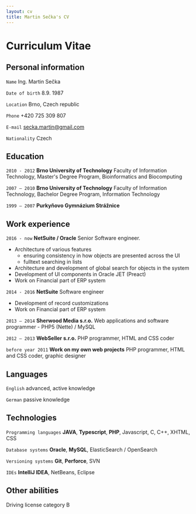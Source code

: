 ```yaml
---
layout: cv
title: Martin Sečka's CV
---
```

# Curriculum Vitae

## Personal information

`Name` Ing. Martin Sečka

`Date of birth` 8.9. 1987

`Location` Brno, Czech republic

`Phone` +420 725 309 807

`E-mail` secka.martin@gmail.com

`Nationality` Czech

## Education

`2010 - 2012`
__Brno University of Technology__ Faculty of Information Technology, Master's Degree Program, Bioinformatics and Biocomputing

`2007 – 2010`
__Brno University of Technology__ Faculty of Information Technology, Bachelor Degree Program, Information Technology

`1999 – 2007`
__Purkyňovo Gymnázium Strážnice__

## Work experience

`2016 - now`
__NetSuite / Oracle__ Senior Software engineer.
- Architecture of various features
   - ensuring consistency in how objects are presented across the UI
   - fulltext searching in lists
- Architecture and development of global search for objects in the system
- Development of UI components in Oracle JET (Preact)
- Work on Financial part of ERP system

`2014 - 2016`
__NetSuite__ Software engineer
- Development of record customizations 
- Work on Financial part of ERP system

`2013 – 2014`
__Sherwood Media s.r.o.__ Web applications and software programmer - PHP5 (Nette) / MySQL

`2012 – 2013`
__WebSeller s.r.o.__ PHP programmer, HTML and CSS coder

`before year 2011`
__Work on my own web projects__ PHP programmer, HTML and CSS coder, graphic designer

## Languages

`English` advanced, active knowledge

`German` passive knowledge

## Technologies

`Programming languages`
__JAVA__, __Typescript__, __PHP__, Javascript, C, C++, XHTML, CSS

`Database systems`
__Oracle__, __MySQL__, ElasticSearch / OpenSearch

`Versioning systems`
__Git__, __Perforce__, SVN

`IDEs`
__IntelliJ IDEA__, NetBeans, Eclipse

## Other abilities
Driving license category B

<!-- ### Footer

Last updated: June 2023 -->


